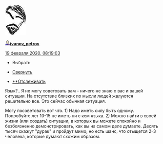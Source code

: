 [![3659258](../_resources/3659258)](https://ivanov-petrov.livejournal.com/)

[![userinfo_v8.png](../_resources/userinfo_v8-1.png)](https://ivanov-petrov.livejournal.com/profile)[**ivanov_petrov**](https://ivanov-petrov.livejournal.com/)

 [19 февраля 2020, 08:19:03](https://ivanov-petrov.livejournal.com/2235719.html?thread=144210247#t144210247)

- Выбрать

- [Свернуть](https://ivanov-petrov.livejournal.com/2235719.html?thread=144210247#t144210247)

- [**Отслеживать](https://www.livejournal.com/manage/subscriptions/comments.bml?talkid=144210247&journal=ivanov_petrov)

Язык?.. Я не могу советовать вам - ничего не знаю о вас и вашей ситуации. На отсутствие близких по мысли людей жалуются решительно все. Это сейчас обычная ситуация.

Могу посоветовать вот что. 1) Надо иметь силу быть одному. Попробуйте лет 10-15 не иметь ни с кем языка. 2) Можно найти в своей жизни (или создать) ситуации, в которых вы можете спокойно и безбоязненно демонстрировать, как вы на самом деле думаете. Десять тысяч скажут "дурак" и пройдут мимо, но есть шанс, что отыщется 2-3 человека, которые думают схожим образом.

<div style="display: none;">  </div>